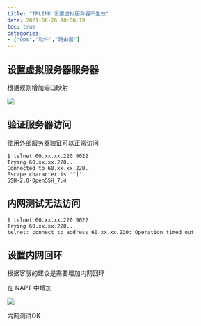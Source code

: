 ```yaml
---
title: "TPLINK 设置虚拟服务器不生效"
date: 2021-06-26 10:50:19
toc: true
categories:
- ["Ops","软件","路由器"]
---
```


## 设置虚拟服务器服务器

根据规则增加端口映射

![](https://file.wulicode.com/yuque/202208/04/23/2844PSKGogDk.jpeg?x-oss-process=image/resize,h_306)



## 验证服务器访问

使用外部服务器验证可以正常访问

```
$ telnet 60.xx.xx.220 9022
Trying 60.xx.xx.220...
Connected to 60.xx.xx.220.
Escape character is '^]'.
SSH-2.0-OpenSSH_7.4
```


## 内网测试无法访问

```
$ telnet 60.xx.xx.220 9022
Trying 60.xx.xx.220...
telnet: connect to address 60.xx.xx.220: Operation timed out
```


## 设置内网回环

根据客服的建议是需要增加内网回环

在 NAPT 中增加

![](https://file.wulicode.com/yuque/202208/04/23/2844m5NVZ3Me.jpeg?x-oss-process=image/resize,h_240)

内网测试OK

